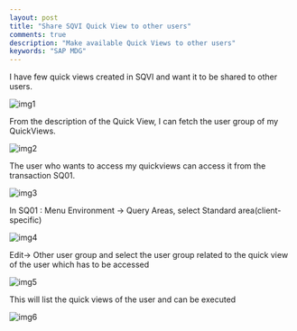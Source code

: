 ```yaml
---
layout: post
title: "Share SQVI Quick View to other users"
comments: true
description: "Make available Quick Views to other users"
keywords: "SAP MDG"
---
```


I have few quick views created in SQVI and want it to be shared to other users.

![img1](https://a6unraj.github.io/assets/images/img1.jpg)

From the description of the Quick View, I can fetch the user group of my QuickViews.

![img2](https://a6unraj.github.io/assets/images/img2.jpg)

The user who wants to access my quickviews can access it from the transaction SQ01.

![img3](https://a6unraj.github.io/assets/images/img3.jpg)

In SQ01 : Menu Environment -> Query Areas, select Standard area(client-specific)

![img4](https://a6unraj.github.io/assets/images/img4.jpg)

Edit-> Other user group and select the user group related to the quick view of the  user which has to be accessed

![img5](https://a6unraj.github.io/assets/images/img5.jpg)

This will list the quick views of the user and can be executed

![img6](https://a6unraj.github.io/assets/images/img6.jpg)

<div class="divider"></div>
